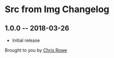 # Src from Img Changelog

## 1.0.0 -- 2018-03-26

* Initial release

Brought to you by [Chris Rowe](http://chrisrowe.net)
